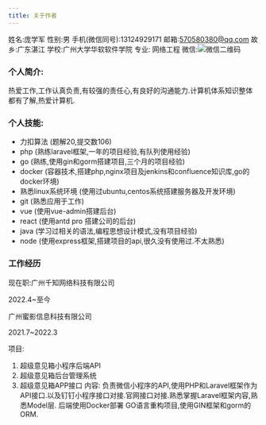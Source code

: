 ```yaml
---
title: 关于作者
---
```

姓名:庞学军
性别:男
手机(微信同号):13124929171
邮箱:570580380@qq.com
故乡:广东湛江
学校:广州大学华软软件学院
专业: 网络工程
微信:![微信二维码](/static/wechat_qr.jpg "微信二维码")
### 个人简介:
热爱工作,工作认真负责,有较强的责任心,有良好的沟通能力.计算机体系知识整体都有了解,热爱计算机.
### 个人技能:

* 力扣算法 (题解20,提交数106)
* php (熟练laravel框架,一年的项目经验,有队列使用经验)
* go (熟练,使用gin和gorm搭建项目,三个月的项目经验)
* docker (容器技术,搭建php,nginx项目及jenkins和confluence知识库,go的docker环境)
* 熟悉linux系统环境 (使用过ubuntu,centos系统搭建服务器及开发环境)
* git (熟悉应用于工作)
* vue (使用vue-admin搭建后台)
* react (使用antd pro 搭建公司的后台)
* java (学习过相关的语法,编程思想设计模式,没有项目经验)
* node (使用express框架,搭建项目的api,很久没有使用过.不太熟悉)


### 工作经历
现在职:广州千知网络科技有限公司

2022.4~至今

广州蜜影信息科技有限公司

2021.7~2022.3

项目:
1. 超级意见箱小程序后端API
2. 超级意见箱后台管理系统
3. 超级意见箱APP接口
内容:
负责微信小程序的API,使用PHP和Laravel框架作为API接口.以及钉钉小程序接口对接.官网接口对接.熟悉掌握Laravel框架内容,熟悉Model层.
后端使用Docker部署
GO语言重构项目,使用GIN框架和gorm的ORM.
